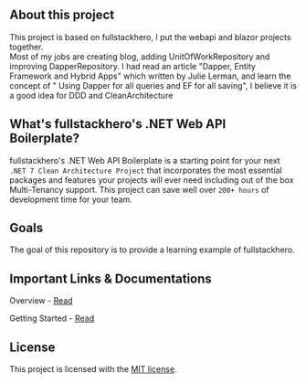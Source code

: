 ## About this project

This project is based on fullstackhero, I put the webapi and blazor projects together.  
Most of my jobs are creating blog, adding UnitOfWorkRepository and improving DapperRepository.
I had read an article "Dapper, Entity Framework and Hybrid Apps" which written by Julie Lerman, and learn the concept of " Using Dapper for all queries and EF for all saving", I believe it is a good idea for DDD and CleanArchitecture

## What's fullstackhero's .NET Web API Boilerplate?

fullstackhero's .NET Web API Boilerplate is a starting point for your next `.NET 7 Clean Architecture Project` that incorporates the most essential packages and features your projects will ever need including out of the box Multi-Tenancy support. This project can save well over `200+ hours` of development time for your team.
 
## Goals

The goal of this repository is to provide a learning example of fullstackhero.

 
## Important Links & Documentations

Overview - [Read](https://fullstackhero.net/dotnet-webapi-boilerplate/general/overview/)

Getting Started - [Read](https://fullstackhero.net/dotnet-webapi-boilerplate/general/getting-started/)

 
## License

This project is licensed with the [MIT license](LICENSE).